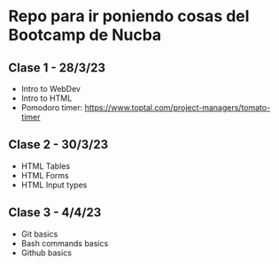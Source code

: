 # Repo para ir poniendo cosas del Bootcamp de Nucba

## Clase 1 - 28/3/23
* Intro to WebDev
* Intro to HTML
* Pomodoro timer: https://www.toptal.com/project-managers/tomato-timer

## Clase 2 - 30/3/23
* HTML Tables
* HTML Forms
* HTML Input types

## Clase 3 - 4/4/23
* Git basics
* Bash commands basics
* Github basics